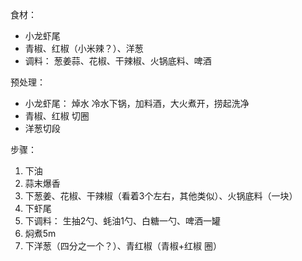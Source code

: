 
食材：

* 小龙虾尾
* 青椒、红椒（小米辣？）、洋葱
* 调料： 葱姜蒜、花椒、干辣椒、火锅底料、啤酒


预处理：

* 小龙虾尾： 焯水
  冷水下锅，加料酒，大火煮开，捞起洗净
* 青椒、红椒 切圈
* 洋葱切段


步骤：

1. 下油
2. 蒜末爆香
3. 下葱姜、花椒、干辣椒（看着3个左右，其他类似）、火锅底料（一块）
4. 下虾尾
5. 下调料： 生抽2勺、蚝油1勺、白糖一勺、啤酒一罐
6. 焖煮5m
7. 下洋葱（四分之一个？）、青红椒（青椒+红椒 圈）
